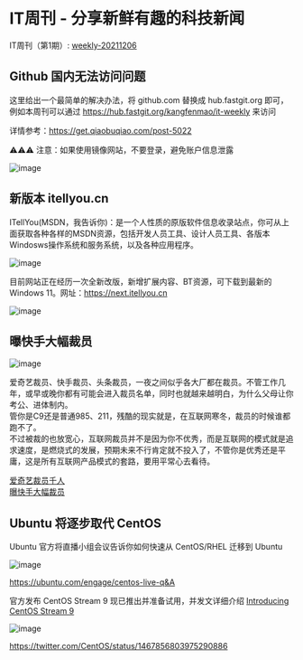 # IT周刊 - 分享新鲜有趣的科技新闻

IT周刊（第1期）: [weekly-20211206](weekly-20211206.md)

## Github 国内无法访问问题

这里给出一个最简单的解决办法，将 github.com 替换成 hub.fastgit.org 即可，例如本周刊可以通过 https://hub.fastgit.org/kangfenmao/it-weekly 来访问  

详情参考：https://get.qiaobuqiao.com/post-5022  

⚠️⚠️⚠️ 注意：如果使用镜像网站，不要登录，避免账户信息泄露

![image](https://user-images.githubusercontent.com/8253512/145137280-cfc55367-95ae-4bf5-91ae-f4a45cce0fcb.png)

## 新版本 itellyou.cn

ITellYou(MSDN，我告诉你)：是一个人性质的原版软件信息收录站点，你可从上面获取各种各样的MSDN资源，包括开发人员工具、设计人员工具、各版本Windosws操作系统和服务系统，以及各种应用程序。

![image](https://user-images.githubusercontent.com/8253512/145138539-9a981ea6-3e1f-45ae-9f5a-ddd1c296ce17.png)

目前网站正在经历一次全新改版，新增扩展内容、BT资源，可下载到最新的 Windows 11。网址：https://next.itellyou.cn

![image](https://user-images.githubusercontent.com/8253512/145138352-f70f9644-41bb-4500-8137-487ced116cbb.png)

## 曝快手大幅裁员

![image](https://user-images.githubusercontent.com/8253512/145141823-31f74a2e-1bc7-4dde-ae26-f0b500f798e6.png)

爱奇艺裁员、快手裁员、头条裁员，一夜之间似乎各大厂都在裁员。不管工作几年，或早或晚你都有可能会进入裁员名单，同时也就越来越明白，为什么父母让你考公、进体制内。  
管你是C9还是普通985、211，残酷的现实就是，在互联网寒冬，裁员的时候谁都跑不了。  
不过被裁的也放宽心，互联网裁员并不是因为你不优秀，而是互联网的模式就是追求速度，是燃烧式的发展，预期未来不行肯定就不投入了，不管你是优秀还是平庸，这是所有互联网产品模式的套路，要用平常心去看待。  

[爱奇艺裁员千人](https://www.thepaper.cn/newsDetail_forward_15656767)  
[曝快手大幅裁员](https://www.163.com/dy/article/GQKV5G5J0519QQUP.html)

## Ubuntu 将逐步取代 CentOS

Ubuntu 官方将直播小组会议告诉你如何快速从 CentOS/RHEL 迁移到 Ubuntu

![image](https://user-images.githubusercontent.com/8253512/145144296-373656d5-bc45-4b54-86aa-57a4ab5664ae.png)

https://ubuntu.com/engage/centos-live-q&A

官方发布 CentOS Stream 9 现已推出并准备试用，并发文详细介绍 [Introducing CentOS Stream 9](https://blog.centos.org/2021/12/introducing-centos-stream-9/)

![image](https://user-images.githubusercontent.com/8253512/145144463-37f08e50-8cc4-449a-a8d4-85cff7f9709b.png)

https://twitter.com/CentOS/status/1467856803975290886

